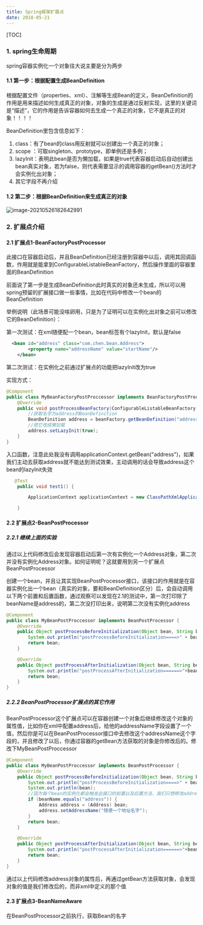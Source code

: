 ```yaml
---
title: Spring框架扩展点
date: 2018-05-21
---
```

[TOC]

### 1. spring生命周期

spring容器实例化一个对象往大说主要是分为两步

#### 1.1 第一步：根据配置生成BeanDefinition

根据配置文件（properties、xml）、注解等生成Bean的定义，BeanDefinition的作用是用来描述如何生成真正的对象，对象的生成是通过反射实现，这里的关键词是“描述”，它的作用是告诉容器如何去生成一个真正的对象，它不是真正的对象！！！！

BeanDefinition里包含信息如下：

1. class：有了bean的class用反射就可以创建出一个真正的对象；
2. scope ：可取singleton、prototype，即单例还是多例；
3. lazyInit：表明此bean是否为懒加载，如果是true代表容器启动后自动创建出bean真实对象，若为false，则代表需要显示的调用容器的getBean()方法时才会实例化出对象；
4. 其它字段不再介绍

#### 1.2  第二步：根据BeanDefinition来生成真正的对象

![image-20210526182642991](http://afatpig.oss-cn-chengdu.aliyuncs.com/blog/image-20210526182642991.png)

### 2. 扩展点介绍

#### 2.1 扩展点1-BeanFactoryPostProcessor

此接口在容器启动后，并且BeanDefinition已经注册到容器中以后，调用其回调函数，作用就是能拿到ConfigurableListableBeanFactory，然后操作里面的容器里面的BeanDefinition

前面说了第一步是生成BeanDefinition此时真实的对象还未生成，所以可以用spring预留的扩展接口做一些事情，比如在代码中修改一个bean的BeanDefinition

举例说明（此场景可能没啥卵用，只是为了证明可以在实例化出对象之前可以修改它的BeanDefinition）：

第一次测试：在xml随便配一个bean，bean标签有个lazyInit，默认是false

```xml
  <bean id="address" class="com.chen.bean.Address">
        <property name="addressName" value="startName"/>
    </bean>
```

第二次测试：在实例化之前通过扩展点的功能把lazyInit改为true

实现方式：

```java
@Component
public class MyBeanFactoryPostProccessor implements BeanFactoryPostProcessor {
    @Override
    public void postProcessBeanFactory(ConfigurableListableBeanFactory beanFactory) throws BeansException {
        //获取名字为address的BeanDefinition
        BeanDefinition address = beanFactory.getBeanDefinition("address");
        //把它改成懒加载
        address.setLazyInit(true);
    }
}
```

入口函数，注意此处我没有调用applicationContext.getBean("address")，如果我们主动去获取address就不能达到测试效果，主动调用的话会导致address这个bean的lazyInit失效

```java
   @Test
    public void test1() {

        ApplicationContext applicationContext = new ClassPathXmlApplicationContext("applicationContext-dog.xml");

    }
```



#### 2.2 扩展点2-BeanPostProcessor

##### 2.2.1 继续上面的实验

通过以上代码修改后会发现容器启动后第一次有实例化一个Address对象，第二次并没有实例化Address对象。如何证明呢？这就要用到另一个扩展点BeanPostProcessor

创建一个bean，并且让其实现BeanPostProcessor接口，该接口的作用就是在容器实例化出一个bean（真实的对象，要和BeanDefinition区分）后，会自动调用以下两个前置和后置函数，通过观察可以发现在2.1的测试中，第一次打印除了beanName是address的，第二次没打印出来，说明第二次没有实例化address

```java
@Component
public class MyBeanPostProccessor implements BeanPostProcessor {
    @Override
    public Object postProcessBeforeInitialization(Object bean, String beanName) throws BeansException {
        System.out.println("postProcessBeforeInitialization====>" + beanName);
        return bean;
    }

    @Override
    public Object postProcessAfterInitialization(Object bean, String beanName) throws BeansException {
        System.out.println("postProcessAfterInitialization======>"+beanName);
        return bean;
    }
}
```

##### 2.2.2 BeanPostProcessor扩展点的其它作用

BeanPostProcessor这个扩展点可以在容器创建一个对象后继续修改这个对象的属性值，比如你在xml中配置address后，给他的addressName字段设置了一个值，然后你是可以在BeanPostProcessor接口中去修改这个addressName这个字段的，并且修改了以后，你通过容器的getBean方法获取的对象是你修改后的。修改下MyBeanPostProccessor

```java
@Component
public class MyBeanPostProccessor implements BeanPostProcessor {
    @Override
    public Object postProcessBeforeInitialization(Object bean, String beanName) throws BeansException {
        System.out.println("postProcessBeforeInitialization====>" + beanName);
        System.out.println(bean);
        //因为每个bean的实例化都会触发此接口的前置以及后置方法，我们只想修改address这个bean，所以要判断一下
        if (beanName.equals("address")) {
            Address address = (Address) bean;
            address.setAddressName("随便一个地址名字");
        }
        return bean;
    }

    @Override
    public Object postProcessAfterInitialization(Object bean, String beanName) throws BeansException {
        System.out.println("postProcessAfterInitialization======>"+beanName);
        return bean;
    }
}
```

通过以上代码修改address对象的属性后，再通过getBean方法获取对象，会发现对象的值是我们修改后的，而非xml中定义的那个值

#### 2.3 扩展点3-BeanNameAware

在BeanPostProcessor之前执行，获取Bean的名字
